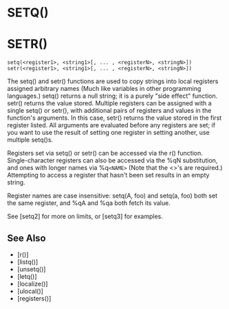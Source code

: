 # SETQ()
# SETR()
`setq(<register1>, <string1>[, ... , <registerN>, <stringN>])`
`setr(<register1>, <string1>[, ... , <registerN>, <stringN>])`

  The setq() and setr() functions are used to copy strings into local registers assigned arbitrary names (Much like variables in other programming languages.) setq() returns a null string; it is a purely "side effect" function. setr() returns the value stored. Multiple registers can be assigned with a single setq() or setr(), with additional pairs of registers and values in the function's arguments. In this case, setr() returns the value stored in the first register listed. All arguments are evaluated before any registers are set; if you want to use the result of setting one register in setting another, use multiple setq()s.

  Registers set via setq() or setr() can be accessed via the r() function. Single-character registers can also be accessed via the %qN substitution, and ones with longer names via %q`<NAME>` (Note that the <>'s are required.) Attempting to access a register that hasn't been set results in an empty string.

  Register names are case insensitive: setq(A, foo) and setq(a, foo) both set the same register, and %qA and %qa both fetch its value.

  See [setq2] for more on limits, or [setq3] for examples.

## See Also
- [r()]
- [listq()]
- [unsetq()]
- [letq()]
- [localize()]
- [ulocal()]
- [registers()]

